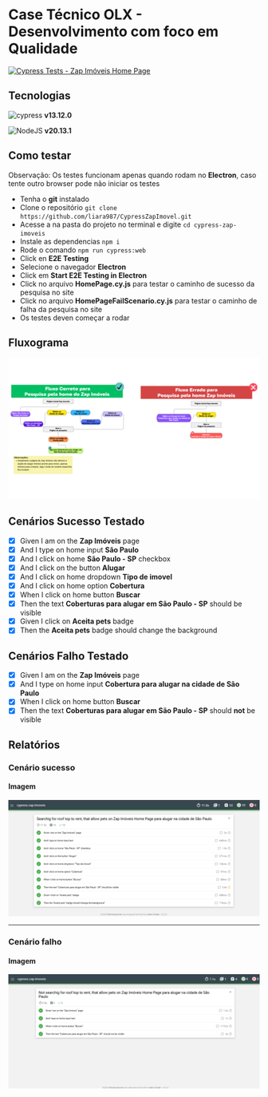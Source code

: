 # Case Técnico OLX - Desenvolvimento com foco em Qualidade

[![Cypress Tests - Zap Imóveis Home Page](https://github.com/liara987/CypressZapImovel/actions/workflows/cypress-zap-imoveis.yml/badge.svg)](https://github.com/liara987/CypressZapImovel/actions/workflows/cypress-zap-imoveis.yml)

## Tecnologias
![cypress](https://img.shields.io/badge/-cypress-%23E5E5E5?style=for-the-badge&logo=cypress&logoColor=058a5e) **v13.12.0**

![NodeJS](https://img.shields.io/badge/node.js-6DA55F?style=for-the-badge&logo=node.js&logoColor=white) **v20.13.1**

## Como testar

Observação: Os testes funcionam apenas quando rodam no **Electron**, caso tente outro browser pode não iniciar os testes

- Tenha o **git** instalado
- Clone o repositório ```git clone https://github.com/liara987/CypressZapImovel.git```
- Acesse a na pasta do projeto no terminal e digite ```cd cypress-zap-imoveis```
- Instale as dependencias ```npm i```
- Rode o comando ```npm run cypress:web```
- Click en **E2E Testing**
- Selecione o navegador **Electron**
- Click em **Start E2E Testing in Electron**
- Click no arquivo **HomePage.cy.js** para testar o caminho de sucesso da pesquisa no site
- Click no arquivo **HomePageFailScenario.cy.js** para testar o caminho de falha da pesquisa no site
- Os testes deven começar a rodar

## Fluxograma
![imagem do fluxograma](./cypress-zap-imoveis/reports-images/Fluxograma.png)

## Cenários Sucesso Testado

- [x] Given I am on the **Zap Imóveis** page
- [x] And I type on home input **São Paulo**
- [x] And I click on home **São Paulo - SP** checkbox
- [x] And I click on the button **Alugar**
- [x] And I click on home dropdown **Tipo de imovel**
- [x] And I click on home option **Cobertura**
- [x] When I click on home button **Buscar**
- [x] Then the text **Coberturas para alugar em São Paulo - SP** should be visible
- [x] Given I click on **Aceita pets** badge
- [x] Then the **Aceita pets** badge should change the background

## Cenários Falho Testado

- [x] Given I am on the **Zap Imóveis** page
- [x] And I type on home input **Cobertura para alugar na cidade de São Paulo**
- [x] When I click on home button **Buscar**
- [x] Then the text **Coberturas para alugar em São Paulo - SP** should **not** be visible

## Relatórios

### Cenário sucesso

#### Imagem
![relatório de sucesso](./cypress-zap-imoveis/reports-images/SuccessScenario.png)

---

### Cenário falho

#### Imagem

![relatório falho](./cypress-zap-imoveis/reports-images/FailScenario.png)

